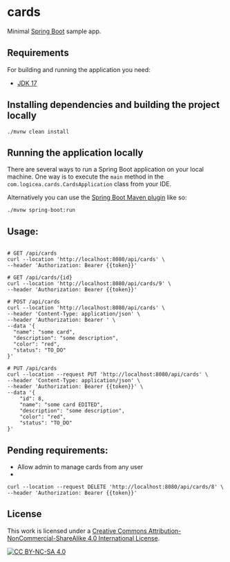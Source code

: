 # cards

Minimal [Spring Boot](http://projects.spring.io/spring-boot/) sample app.

## Requirements

For building and running the application you need:

- [JDK 17](https://www.oracle.com/java/technologies/javase/jdk17-archive-downloads.html)

## Installing dependencies and building the project locally

```shell
./mvnw clean install
```

## Running the application locally

There are several ways to run a Spring Boot application on your local machine. One way is to execute the `main` method in the `com.logicea.cards.CardsApplication` class from your IDE.

Alternatively you can use the [Spring Boot Maven plugin](https://docs.spring.io/spring-boot/docs/current/reference/html/build-tool-plugins-maven-plugin.html) like so:

```shell
./mvnw spring-boot:run
```

## Usage:

```shell

# GET /api/cards
curl --location 'http://localhost:8080/api/cards' \
--header 'Authorization: Bearer {{token}}'
```

```shell
# GET /api/cards/{id}
curl --location 'http://localhost:8080/api/cards/9' \
--header 'Authorization: Bearer {{token}}'
```

```shell
# POST /api/cards
curl --location 'http://localhost:8080/api/cards' \
--header 'Content-Type: application/json' \
--header 'Authorization: Bearer ' \
--data '{
  "name": "some card",
  "description": "some description",
  "color": "red",
  "status": "TO_DO"
}'
```

```shell
# PUT /api/cards
curl --location --request PUT 'http://localhost:8080/api/cards' \
--header 'Content-Type: application/json' \
--header 'Authorization: Bearer {{token}}' \
--data '{
    "id": 8,
    "name": "some card EDITED",
    "description": "some description",
    "color": "red",
    "status": "TO_DO"
}'
```

## Pending requirements:

- Allow admin to manage cards from any user
- 

```shell
curl --location --request DELETE 'http://localhost:8080/api/cards/8' \
--header 'Authorization: Bearer {{token}}'
```
## License

This work is licensed under a
[Creative Commons Attribution-NonCommercial-ShareAlike 4.0 International License][cc-by-nc-sa].

[![CC BY-NC-SA 4.0][cc-by-nc-sa-image]][cc-by-nc-sa]

[cc-by-nc-sa]: http://creativecommons.org/licenses/by-nc-sa/4.0/
[cc-by-nc-sa-image]: https://licensebuttons.net/l/by-nc-sa/4.0/88x31.png
[cc-by-nc-sa-shield]: https://img.shields.io/badge/License-CC%20BY--NC--SA%204.0-lightgrey.svg
